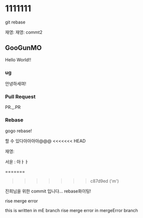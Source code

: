 # 1111111

git rebase


재영:
재영: commt2

## GooGunMO

Hello World!!

### ug

안녕하세여!

### Pull Request

PR.\_.PR 


### Rebase

gogo rebase!

할 수 있다아아아아@@@
<<<<<<< HEAD

재영: 


서윤 : 아ㅏㅏ



=======
>>>>>>> c87d9ed ('m')

진희님을 위한 commit 입니다... rebase화이팅!


rise merge error

this is written in mE branch
rise merge error in mergeError branch
